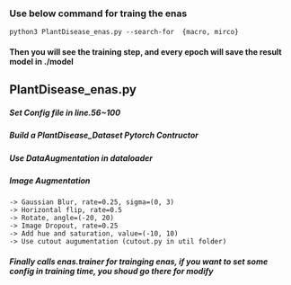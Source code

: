 ### Use below command for traing the enas 

```
python3 PlantDisease_enas.py --search-for  {macro, mirco}
```
#### Then you will see the training step, and every epoch will save the result model in ./model  

## PlantDisease_enas.py
##### Set Config file in line.56~100
##### Build a PlantDisease_Dataset Pytorch Contructor
##### Use DataAugmentation in dataloader 
##### Image Augmentation
```
-> Gaussian Blur, rate=0.25, sigma=(0, 3)
-> Horizontal flip, rate=0.5
-> Rotate, angle=(-20, 20)
-> Image Dropout, rate=0.25
-> Add hue and saturation, value=(-10, 10)
-> Use cutout augumentation (cutout.py in util folder) 
```
##### Finally calls enas.trainer for trainging enas, if you want to set some config in training time, you shoud go there for modify
